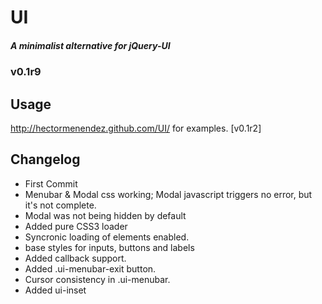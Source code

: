 #     UI
##### A minimalist alternative for jQuery-UI
###   v0.1r9

## Usage
http://hectormenendez.github.com/UI/ for examples. [v0.1r2]

## Changelog
- First Commit
- Menubar & Modal css working; Modal javascript triggers no error, but it's not complete.
- Modal was not being hidden by default
- Added pure CSS3 loader
- Syncronic loading of elements enabled.
- base styles for inputs, buttons and labels
- Added callback support.
- Added .ui-menubar-exit button.
- Cursor consistency in .ui-menubar.
- Added ui-inset
